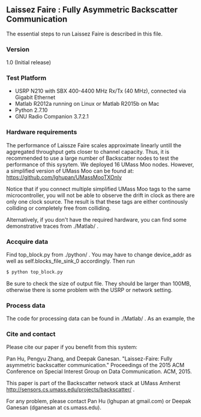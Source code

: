 ## Laissez Faire : Fully Asymmetric Backscatter Communication

The essential steps to run Laissez Faire is described in this file.

### Version
1.0 (Initial release)

### Test Platform
*  USRP N210 with SBX 400-4400 MHz Rx/Tx (40 MHz), connected via Gigabit Ethernet
*  Matlab R2012a running on Linux or Matlab R2015b on Mac
*  Python 2.7.10
*  GNU Radio Companion 3.7.2.1

### Hardware requirements
The performance of Laissze Faire scales approximate linearly untill the aggregated throughput gets closer to channel capacity. Thus, it is recommended to use a large number of Backscatter nodes to test the performance of this sysytem. We deployed 16 UMass Moo nodes. However, a simplified version of UMass Moo can be found at: 
https://github.com/lghupan/UMassMooTXOnly

Notice that if you connect multiple simplified UMass Moo tags to the same microcontroller, you will not be able to observe the drift in clock as there are only one clock source. The result is that these tags are either continously colliding or completely free from colliding.

Alternatively, if you don't have the required hardware, you can find some demonstrative traces from ./Matlab/  .

### Accquire data
Find top_block.py from ./python/ . You may have to change device_addr as well as   self.blocks_file_sink_0 accordingly. Then run

```sh
$ python top_block.py
```
Be sure to check the size of output file. They should be larger than 100MB, otherwise there is some problem with the USRP or network setting.

### Process data
The code for processing data can be found in ./Matlab/ .
As an example, the 

### Cite and contact
Please cite our paper if you benefit from this system:

Pan Hu, Pengyu Zhang, and Deepak Ganesan. "Laissez-Faire: Fully asymmetric backscatter communication." Proceedings of the 2015 ACM Conference on Special Interest Group on Data Communication. ACM, 2015.

This paper is part of the Backscatter network stack at UMass Amherst http://sensors.cs.umass.edu/projects/backscatter/ .

For any problem, please contact Pan Hu (lghupan at gmail.com) or Deepak Ganesan (dganesan at cs.umass.edu).
